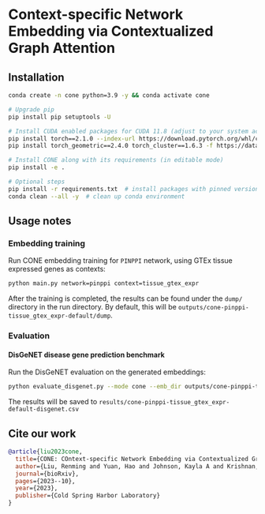 # Context-specific Network Embedding via Contextualized Graph Attention

## Installation

```bash
conda create -n cone python=3.9 -y && conda activate cone

# Upgrade pip
pip install pip setuptools -U

# Install CUDA enabled packages for CUDA 11.8 (adjust to your system accordingly)
pip install torch==2.1.0 --index-url https://download.pytorch.org/whl/cu118
pip install torch_geometric==2.4.0 torch_cluster==1.6.3 -f https://data.pyg.org/whl/torch-2.1.0+cu118.html

# Install CONE along with its requirements (in editable mode)
pip install -e .

# Optional steps
pip install -r requirements.txt  # install packages with pinned versioned
conda clean --all -y  # clean up conda environment
```

## Usage notes

### Embedding training

Run CONE embedding training for `PINPPI` network, using GTEx tissue expressed
genes as contexts:

```bash
python main.py network=pinppi context=tissue_gtex_expr
```

After the training is completed, the results can be found under the `dump/`
directory in the run directory. By default, this will be
`outputs/cone-pinppi-tissue_gtex_expr-default/dump`.

### Evaluation

#### DisGeNET disease gene prediction benchmark

Run the DisGeNET evaluation on the generated embeddings:

```bash
python evaluate_disgenet.py --mode cone --emb_dir outputs/cone-pinppi-tissue_gtex_expr-default/dump/
```

The results will be saved to `results/cone-pinppi-tissue_gtex_expr-default-disgenet.csv`

## Cite our work

```bibtex
@article{liu2023cone,
  title={CONE: COntext-specific Network Embedding via Contextualized Graph Attention},
  author={Liu, Renming and Yuan, Hao and Johnson, Kayla A and Krishnan, Arjun},
  journal={bioRxiv},
  pages={2023--10},
  year={2023},
  publisher={Cold Spring Harbor Laboratory}
}
```
